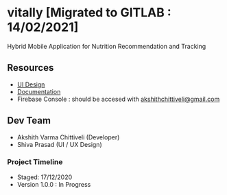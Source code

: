 # vitally [Migrated to GITLAB : 14/02/2021]

Hybrid Mobile Application for Nutrition Recommendation and Tracking

## Resources

- [UI Design](https://www.figma.com/file/kL6xre0wkALETQdOnQ7F1m/Vitally_Major_Project?node-id=0%3A1)
- [Documentation](https://www.notion.so/akshithchittiveli/Vitally-5a662c939b844c419ecbb0557570f8c7)
- Firebase Console : should be accesed with akshithchittiveli@gmail.com

## Dev Team

- Akshith Varma Chittiveli (Developer)
- Shiva Prasad (UI / UX Design)

### Project Timeline

- Staged: 17/12/2020
- Version 1.0.0 : In Progress
